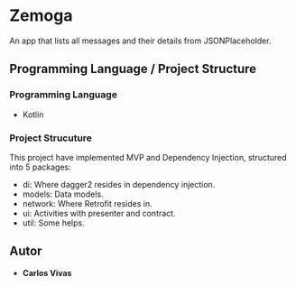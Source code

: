 # Zemoga
An app that lists all messages and their details from JSONPlaceholder.


##   Programming Language / Project Structure

### Programming Language
- Kotlin 

### Project Strucuture
This project have implemented MVP and Dependency Injection, structured into 5 packages:

- di: Where dagger2 resides in dependency injection.
- models: Data models.
- network: Where Retrofit resides in.
- ui: Activities with presenter and contract.
- util: Some helps.







## Autor

* **Carlos Vivas** 
